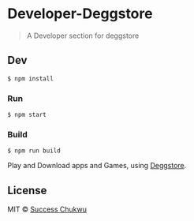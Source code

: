 # Developer-Deggstore

> A Developer section for deggstore

## Dev

```
$ npm install
```

### Run

```
$ npm start
```

### Build

```
$ npm run build
```

Play and Download apps and Games, using [Deggstore](https://deggstore.com).


## License
MIT © [Success Chukwu](https://github.com/cusicon)
